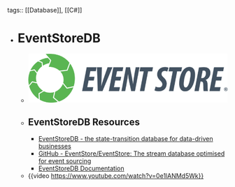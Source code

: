 tags:: [[Database]], [[C#]]

- # EventStoreDB
	- ![eventstoredb.png](../assets/eventstoredb_1704434039095_0.png)
	- ## EventStoreDB Resources
		- [EventStoreDB - the state-transition database for data-driven businesses](https://www.eventstore.com/)
		- [GitHub - EventStore/EventStore: The stream database optimised for event sourcing](https://github.com/EventStore/EventStore)
		- [EventStoreDB Documentation](https://developers.eventstore.com/)
	- {{video https://www.youtube.com/watch?v=0e1lANMd5Wk}}